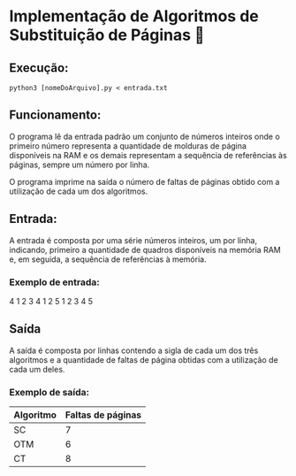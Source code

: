 # Implementação de Algoritmos de Substituição de Páginas :page_facing_up:

## Execução:
`python3 [nomeDoArquivo].py < entrada.txt`

## Funcionamento:
O programa lê da entrada padrão um conjunto de números inteiros onde o primeiro número representa a quantidade de molduras de página disponíveis na RAM e os demais representam a sequência de referências às páginas, sempre um número por linha.

O programa imprime na saída o número de faltas de páginas obtido com a utilização de cada um dos algoritmos.

## Entrada:
A entrada é composta por uma série números inteiros, um por linha, indicando, primeiro a quantidade de quadros disponíveis na memória RAM e, em seguida, a sequência de referências à memória.

### Exemplo de entrada:
4
1
2
3
4
1
2
5
1
2
3
4
5

## Saída
A saída é composta por linhas contendo a sigla de cada um dos três algoritmos e a quantidade de faltas de página obtidas com a utilização de cada um deles.
### Exemplo de saída:
Algoritmo | Faltas de páginas
-- | --
SC | 7
OTM | 6
CT | 8
